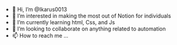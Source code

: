 - 👋 Hi, I’m @Ikarus0013
- 👀 I’m interested in making the most out of Notion for individuals
- 🌱 I’m currently learning html, Css, and Js
- 💞️ I’m looking to collaborate on anything related to automation
- 📫 How to reach me ...

<!---
Ikarus0013/Ikarus0013 is a ✨ special ✨ repository because its `README.md` (this file) appears on your GitHub profile.
You can click the Preview link to take a look at your changes.
--->
